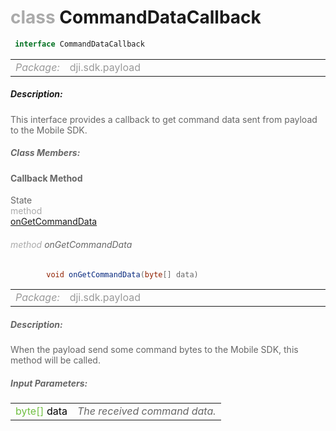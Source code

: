 <div class="article"><h1 ><font color="#AAA">class </font>CommandDataCallback</h1></div>

~~~java
 interface CommandDataCallback 
~~~

<html><table class="table-supportedby"><tr valign="top"><td width=15%><font color="#999"><i>Package:</i></td><td width=85%><font color="#999">dji.sdk.payload</td></tr></table></html>



##### Description:



<font color="#666">This interface provides a callback to get command data sent from payload to the Mobile SDK.



##### Class Members:



#### Callback Method

<div class="api-row" id="djipayload_djipayloaddelegate_didreceivecommanddata"><div class="api-col left">State</div><div class="api-col middle" style="color:#AAA">method</div><div class="api-col right"><a class="trigger" href="#djipayload_djipayloaddelegate_didreceivecommanddata_inline">onGetCommandData</a></div></div><div class="inline-doc" id="djipayload_djipayloaddelegate_didreceivecommanddata_inline"

><div class="article"><h6 ><font color="#AAA">method </font>onGetCommandData</h6></div>

~~~java
        void onGetCommandData(byte[] data)
~~~

<html><table class="table-supportedby"><tr valign="top"><td width=15%><font color="#999"><i>Package:</i></td><td width=85%><font color="#999">dji.sdk.payload</td></tr></table></html>



##### Description:



<font color="#666">When the payload send some command bytes to the Mobile SDK, this method will be called.



##### Input Parameters:

<html><table class="table-inline-parameters"><tr valign="top"><td><font color="#70BF41">byte[] <font color="#000">data</td><td><font color="#666"><i>The received command data.</i></td></tr></table></html></div>


